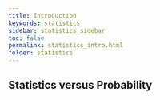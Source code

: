 ```yaml
---
title: Introduction
keywords: statistics
sidebar: statistics_sidebar
toc: false
permalink: statistics_intro.html
folder: statistics
---
```


##

## Statistics versus Probability
